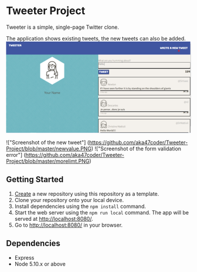 # Tweeter Project

Tweeter is a simple, single-page Twitter clone.

The application shows existing tweets, the new tweets can also be added. 
!["Screenshot of tweets"](https://github.com/aka47coder/Tweeter-Project/blob/master/newtweet.PNG)

!["Screenshot of the new tweet"]
(https://github.com/aka47coder/Tweeter-Project/blob/master/newvalue.PNG)
!["Screenshot of the form validation error"]
(https://github.com/aka47coder/Tweeter-Project/blob/master/morelimt.PNG)
## Getting Started

1. [Create](https://docs.github.com/en/repositories/creating-and-managing-repositories/creating-a-repository-from-a-template) a new repository using this repository as a template.
2. Clone your repository onto your local device.
3. Install dependencies using the `npm install` command.
3. Start the web server using the `npm run local` command. The app will be served at <http://localhost:8080/>.
4. Go to <http://localhost:8080/> in your browser.

## Dependencies

- Express
- Node 5.10.x or above
